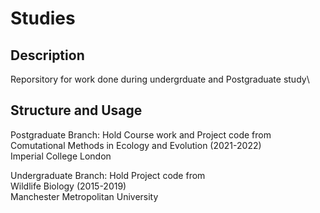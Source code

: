 # Studies

## Description

Reporsitory for work done during undergrduate and Postgraduate study\

## Structure and Usage
Postgraduate Branch: Hold Course work and Project code from\
Comutational Methods in Ecology and Evolution (2021-2022)\
Imperial College London

Undergraduate Branch: Hold Project code from\
Wildlife Biology (2015-2019)\
Manchester Metropolitan University 
